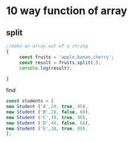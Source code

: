 # 10 way  function of array

## split

```javascript
//make an array out of a string
{
     const fruits = 'apple,banan,cherry';
     const result = fruits.split(,);
     console.log(result);
    
}
```

find

```javascript
const students = [
new Student ('A',29, true, 45),
new Student ('B',28, false, 80),
new Student ('C',30, true, 90),
new Student ('D',40, false, 66),
new Student ('E',18, true, 88),
];

```

